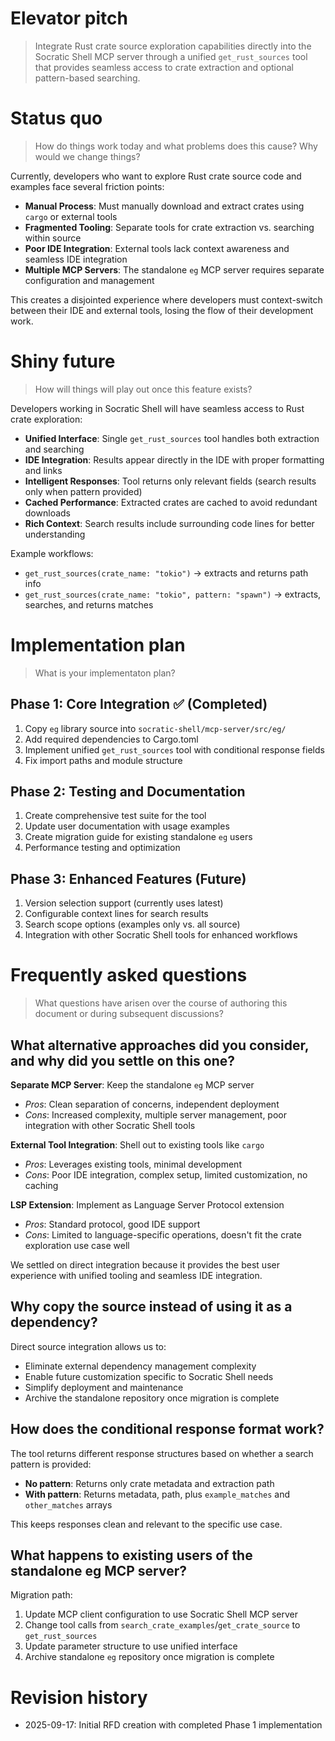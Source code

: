 # Elevator pitch

> Integrate Rust crate source exploration capabilities directly into the Socratic Shell MCP server through a unified `get_rust_sources` tool that provides seamless access to crate extraction and optional pattern-based searching.

# Status quo

> How do things work today and what problems does this cause? Why would we change things?

Currently, developers who want to explore Rust crate source code and examples face several friction points:

- **Manual Process**: Must manually download and extract crates using `cargo` or external tools
- **Fragmented Tooling**: Separate tools for crate extraction vs. searching within source
- **Poor IDE Integration**: External tools lack context awareness and seamless IDE integration
- **Multiple MCP Servers**: The standalone `eg` MCP server requires separate configuration and management

This creates a disjointed experience where developers must context-switch between their IDE and external tools, losing the flow of their development work.

# Shiny future

> How will things will play out once this feature exists?

Developers working in Socratic Shell will have seamless access to Rust crate exploration:

- **Unified Interface**: Single `get_rust_sources` tool handles both extraction and searching
- **IDE Integration**: Results appear directly in the IDE with proper formatting and links
- **Intelligent Responses**: Tool returns only relevant fields (search results only when pattern provided)
- **Cached Performance**: Extracted crates are cached to avoid redundant downloads
- **Rich Context**: Search results include surrounding code lines for better understanding

Example workflows:
- `get_rust_sources(crate_name: "tokio")` → extracts and returns path info
- `get_rust_sources(crate_name: "tokio", pattern: "spawn")` → extracts, searches, and returns matches

# Implementation plan

> What is your implementaton plan?

## Phase 1: Core Integration ✅ (Completed)
1. Copy `eg` library source into `socratic-shell/mcp-server/src/eg/`
2. Add required dependencies to Cargo.toml
3. Implement unified `get_rust_sources` tool with conditional response fields
4. Fix import paths and module structure

## Phase 2: Testing and Documentation
1. Create comprehensive test suite for the tool
2. Update user documentation with usage examples
3. Create migration guide for existing standalone `eg` users
4. Performance testing and optimization

## Phase 3: Enhanced Features (Future)
1. Version selection support (currently uses latest)
2. Configurable context lines for search results
3. Search scope options (examples only vs. all source)
4. Integration with other Socratic Shell tools for enhanced workflows

# Frequently asked questions

> What questions have arisen over the course of authoring this document or during subsequent discussions?

## What alternative approaches did you consider, and why did you settle on this one?

**Separate MCP Server**: Keep the standalone `eg` MCP server
- *Pros*: Clean separation of concerns, independent deployment
- *Cons*: Increased complexity, multiple server management, poor integration with other Socratic Shell tools

**External Tool Integration**: Shell out to existing tools like `cargo` 
- *Pros*: Leverages existing tools, minimal development
- *Cons*: Poor IDE integration, complex setup, limited customization, no caching

**LSP Extension**: Implement as Language Server Protocol extension
- *Pros*: Standard protocol, good IDE support
- *Cons*: Limited to language-specific operations, doesn't fit the crate exploration use case well

We settled on direct integration because it provides the best user experience with unified tooling and seamless IDE integration.

## Why copy the source instead of using it as a dependency?

Direct source integration allows us to:
- Eliminate external dependency management complexity
- Enable future customization specific to Socratic Shell needs
- Simplify deployment and maintenance
- Archive the standalone repository once migration is complete

## How does the conditional response format work?

The tool returns different response structures based on whether a search pattern is provided:

- **No pattern**: Returns only crate metadata and extraction path
- **With pattern**: Returns metadata, path, plus `example_matches` and `other_matches` arrays

This keeps responses clean and relevant to the specific use case.

## What happens to existing users of the standalone eg MCP server?

Migration path:
1. Update MCP client configuration to use Socratic Shell MCP server
2. Change tool calls from `search_crate_examples`/`get_crate_source` to `get_rust_sources`
3. Update parameter structure to use unified interface
4. Archive standalone `eg` repository once migration is complete

# Revision history

- 2025-09-17: Initial RFD creation with completed Phase 1 implementation
